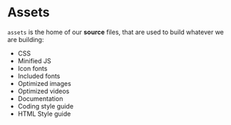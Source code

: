 # Assets

`assets` is the home of our **source** files, that are used to build whatever we are building:

* CSS
* Minified JS
* Icon fonts
* Included fonts
* Optimized images
* Optimized videos
* Documentation
* Coding style guide
* HTML Style guide
